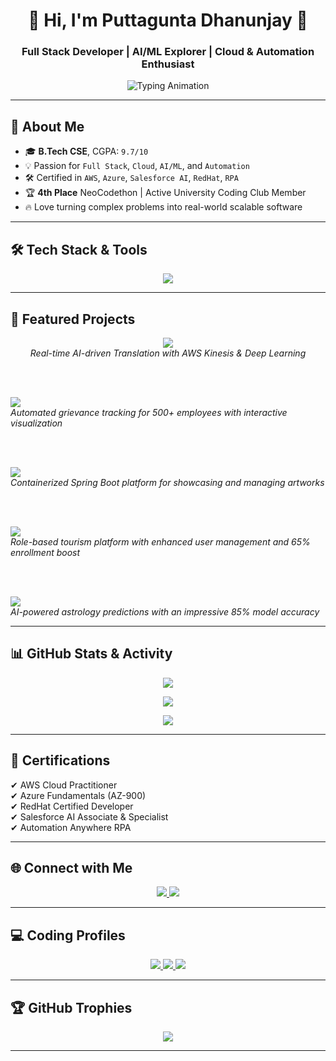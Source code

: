 <h1 align="center">🚀 Hi, I'm Puttagunta Dhanunjay 🚀</h1>
<h3 align="center">Full Stack Developer | AI/ML Explorer | Cloud & Automation Enthusiast</h3>

<p align="center">
  <img src="https://readme-typing-svg.demolab.com?font=Fira+Code&size=22&pause=1000&color=36BCF7&center=true&vCenter=true&width=800&lines=Full+Stack+Development+%7C+AI%2FML+%7C+Cloud+Computing+%7C+Automation;Building+Scalable+and+Intelligent+Applications;Always+Learning+New+Technologies" alt="Typing Animation" />
</p>


---

## 🌟 About Me

- 🎓 **B.Tech CSE**, CGPA: `9.7/10`  
- 💡 Passion for `Full Stack`, `Cloud`, `AI/ML`, and `Automation`  
- 🛠 Certified in `AWS`, `Azure`, `Salesforce AI`, `RedHat`, `RPA`  
- 🏆 **4th Place** NeoCodethon | Active University Coding Club Member  
- 🔥 Love turning complex problems into real-world scalable software  

---

## 🛠️ Tech Stack & Tools

<p align="center">
  <img src="https://skillicons.dev/icons?i=python,java,go,c,react,nodejs,spring,django,aws,azure,kubernetes,docker,tensorflow,mongodb,postgres,git,github,linux" />
</p>

---

## 🚀 Featured Projects

<p align="center">

  <a href="https://github.com/Dhanunjay7777">
    <img src="https://img.shields.io/badge/AI%20Translater-%20Flask%20|%20Deep%20Learning%20|%20AWS-%2336BCF7?style=for-the-badge" />
  </a>
  <br>
  <i>Real-time AI-driven Translation with AWS Kinesis & Deep Learning</i>
  
  <br><br>

  <a href="https://github.com/Dhanunjay7777/EmployeeGrevance">
    <img src="https://img.shields.io/badge/Corporate%20Grievance%20System-%20Java%20|%20JSF%20|%20MySQL-%2395D5B2?style=for-the-badge" />
  </a>
  <br>
  <i>Automated grievance tracking for 500+ employees with interactive visualization</i>

  <br><br>

  <a href="https://github.com/Dhanunjay7777/ArtSpectrum">
    <img src="https://img.shields.io/badge/Online%20Art%20Gallery-%20Spring%20Boot%20|%20JSP%20|%20Docker-%23FF8C00?style=for-the-badge" />
  </a>
  <br>
  <i>Containerized Spring Boot platform for showcasing and managing artworks</i>

  <br><br>

  <a href="https://github.com/Dhanunjay7777/Tourismpro">
    <img src="https://img.shields.io/badge/Tourism%20%26%20Hospitality-%20MERN%20Stack-%23F582AE?style=for-the-badge" />
  </a>
  <br>
  <i>Role-based tourism platform with enhanced user management and 65% enrollment boost</i>

  <br><br>

  <a href="https://github.com/Dhanunjay7777/Astro">
    <img src="https://img.shields.io/badge/Astrology%20Prediction%20Portal-%20Django%20|%20ML%20|%20PostgreSQL-%236A5ACD?style=for-the-badge" />
  </a>
  <br>
  <i>AI-powered astrology predictions with an impressive 85% model accuracy</i>

</p>

---

## 📊 GitHub Stats & Activity

<p align="center">
  <img src="https://github-readme-stats.vercel.app/api?username=Dhanunjay7777&show_icons=true&theme=tokyonight&hide_border=true" />
</p>

<p align="center">
  <img src="https://github-readme-streak-stats.herokuapp.com?user=Dhanunjay7777&theme=tokyonight&hide_border=true" />
</p>

<p align="center">
  <img src="https://github-readme-stats.vercel.app/api/top-langs/?username=Dhanunjay7777&layout=compact&theme=tokyonight&hide_border=true" />
</p>

---

## 🏅 Certifications

✔ AWS Cloud Practitioner  
✔ Azure Fundamentals (AZ-900)  
✔ RedHat Certified Developer  
✔ Salesforce AI Associate & Specialist  
✔ Automation Anywhere RPA  

---

## 🌐 Connect with Me

<p align="center">
  <a href="https://www.linkedin.com/in/puttagunta-dhanunjay-48241626a/">
    <img src="https://img.shields.io/badge/LinkedIn-blue?style=for-the-badge&logo=linkedin" />
  </a>
  <a href="mailto:2200030719cseh@gmail.com">
    <img src="https://img.shields.io/badge/Gmail-D14836?style=for-the-badge&logo=gmail&logoColor=white" />
  </a>
</p>

---

## 💻 Coding Profiles

<p align="center">
  <a href="https://leetcode.com/u/klu_2200030719/">
    <img src="https://img.shields.io/badge/LeetCode-FFA116?style=for-the-badge&logo=leetcode&logoColor=black" />
  </a>
  <a href="https://www.hackerrank.com/profile/klu_2200030719">
    <img src="https://img.shields.io/badge/HackerRank-2EC866?style=for-the-badge&logo=hackerrank&logoColor=white" />
  </a>
  <a href="https://www.codechef.com/users/klu2200030719">
    <img src="https://img.shields.io/badge/CodeChef-5B4638?style=for-the-badge&logo=codechef&logoColor=white" />
  </a>
</p>

---

## 🏆 GitHub Trophies

<p align="center">
  <img src="https://github-profile-trophy.vercel.app/?username=Dhanunjay7777&theme=gruvbox&no-bg=true&margin-w=10" />
</p>

---
